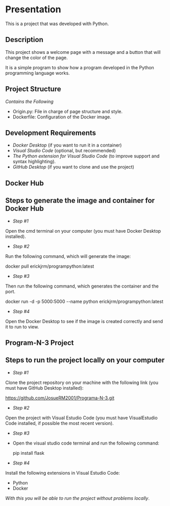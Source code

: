 # Presentation
This is a project that was developed with Python.

## Description
This project shows a welcome page with a message and a button that will change the color of the page.

It is a simple program to show how a program developed in the Python programming language works.

## Project Structure
*Contains the Following*
- Origin.py: File in charge of page structure and style.
- Dockerfile: Configuration of the Docker image.

## Development Requirements
- *Docker Desktop* (if you want to run it in a container)
- *Visual Studio Code* (optional, but recommended)
- *The Python extension for Visual Studio Code* (to improve support and syntax highlighting).
- *GitHub Desktop* (if you want to clone and use the project)

## Docker Hub
## Steps to generate the image and container for Docker Hub
- *Step #1*

Open the cmd terminal on your computer (you must have Docker Desktop installed).

- *Step #2*

Run the following command, which will generate the image:

docker pull erickjrm/programpython:latest

- *Step #3*

Then run the following command, which generates the container and the port.

docker run -d -p 5000:5000 --name python erickjrm/programpython:latest

- *Step #4*

Open the Docker Desktop to see if the image is created correctly and send it to run to view.

## Program-N-3 Project
## Steps to run the project locally on your computer
- *Step #1*

Clone the project repository on your machine with the following link (you must have GitHub Desktop installed):

https://github.com/JosueRM2001/Programa-N-3.git

- *Step #2*

Open the project with Visual Estudio Code (you must have VisualEstudio Code installed, if possible the most recent version).

- *Step #3*
- Open the visual studio code terminal and run the following command:
  
  pip install flask


- *Step #4*

Install the following extensions in Visual Estudio Code:

- Python
- Docker

*With this you will be able to run the project without problems locally*.
